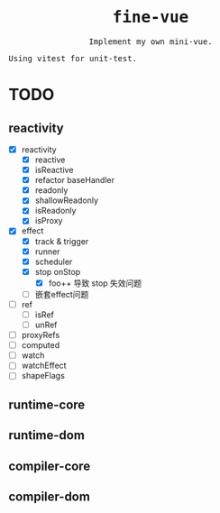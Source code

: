 <h1 align='center'>
   <samp>fine-vue</samp>
</h1>

<p align = "center">
  <samp>Implement my own mini-vue. </samp>
</p>
<samp>Using vitest for unit-test. </samp>

# TODO

## reactivity

- [x] reactivity
  - [x] reactive
  - [x] isReactive
  - [x] refactor baseHandler
  - [x] readonly
  - [x] shallowReadonly
  - [x] isReadonly
  - [x] isProxy
- [x] effect
  - [x] track & trigger
  - [x] runner 
  - [x] scheduler 
  - [x] stop onStop
    - [x] foo++ 导致 stop 失效问题
  - [ ] 嵌套effect问题
- [ ] ref
  - [ ] isRef
  - [ ] unRef
- [ ] proxyRefs
- [ ] computed
- [ ] watch
- [ ] watchEffect
- [ ] shapeFlags

## runtime-core

## runtime-dom

## compiler-core

## compiler-dom
